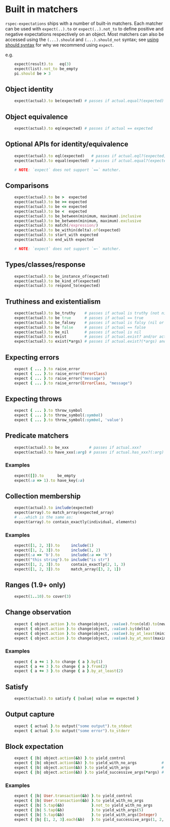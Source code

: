 # Built in matchers

`rspec-expectations` ships with a number of built-in matchers. Each matcher can be used
with `expect(..).to` or `expect(..).not_to` to define positive and negative expectations
respectively on an object. Most matchers can also be accessed using the `(...).should` and
`(...).should_not` syntax; see [using should syntax](https://github.com/rspec/rspec-expectations/blob/main/Should.md) for why we recommend using `expect`.

e.g.

```ruby
    expect(result).to   eq(3)
    expect(list).not_to be_empty
    pi.should be > 3
```

## Object identity

```ruby
    expect(actual).to be(expected) # passes if actual.equal?(expected)
```

## Object equivalence

```ruby
    expect(actual).to eq(expected) # passes if actual == expected
```

## Optional APIs for identity/equivalence

```ruby
    expect(actual).to eql(expected)   # passes if actual.eql?(expected)
    expect(actual).to equal(expected) # passes if actual.equal?(expected)

    # NOTE: `expect` does not support `==` matcher.
```

## Comparisons

```ruby
    expect(actual).to be >  expected
    expect(actual).to be >= expected
    expect(actual).to be <= expected
    expect(actual).to be <  expected
    expect(actual).to be_between(minimum, maximum).inclusive
    expect(actual).to be_between(minimum, maximum).exclusive
    expect(actual).to match(/expression/)
    expect(actual).to be_within(delta).of(expected)
    expect(actual).to start_with expected
    expect(actual).to end_with expected

    # NOTE: `expect` does not support `=~` matcher.
```

## Types/classes/response

```ruby
    expect(actual).to be_instance_of(expected)
    expect(actual).to be_kind_of(expected)
    expect(actual).to respond_to(expected)
```

## Truthiness and existentialism

```ruby
    expect(actual).to be_truthy    # passes if actual is truthy (not nil or false)
    expect(actual).to be true      # passes if actual == true
    expect(actual).to be_falsey    # passes if actual is falsy (nil or false)
    expect(actual).to be false     # passes if actual == false
    expect(actual).to be_nil       # passes if actual is nil
    expect(actual).to exist        # passes if actual.exist? and/or actual.exists? are truthy
    expect(actual).to exist(*args) # passes if actual.exist?(*args) and/or actual.exists?(*args) are truthy
```

## Expecting errors

```ruby
    expect { ... }.to raise_error
    expect { ... }.to raise_error(ErrorClass)
    expect { ... }.to raise_error("message")
    expect { ... }.to raise_error(ErrorClass, "message")
```

## Expecting throws

```ruby
    expect { ... }.to throw_symbol
    expect { ... }.to throw_symbol(:symbol)
    expect { ... }.to throw_symbol(:symbol, 'value')
```

## Predicate matchers

```ruby
    expect(actual).to be_xxx         # passes if actual.xxx?
    expect(actual).to have_xxx(:arg) # passes if actual.has_xxx?(:arg)
```

### Examples

```ruby
    expect([]).to      be_empty
    expect(:a => 1).to have_key(:a)
```

## Collection membership

```ruby
    expect(actual).to include(expected)
    expect(array).to match_array(expected_array)
    # ...which is the same as:
    expect(array).to contain_exactly(individual, elements)
```

### Examples

```ruby
    expect([1, 2, 3]).to     include(1)
    expect([1, 2, 3]).to     include(1, 2)
    expect(:a => 'b').to     include(:a => 'b')
    expect("this string").to include("is str")
    expect([1, 2, 3]).to     contain_exactly(2, 1, 3)
    expect([1, 2, 3]).to     match_array([3, 2, 1])
```

## Ranges (1.9+ only)

```ruby
    expect(1..10).to cover(3)
```

## Change observation

```ruby
    expect { object.action }.to change(object, :value).from(old).to(new)
    expect { object.action }.to change(object, :value).by(delta)
    expect { object.action }.to change(object, :value).by_at_least(minimum_delta)
    expect { object.action }.to change(object, :value).by_at_most(maximum_delta)
```

### Examples

```ruby
    expect { a += 1 }.to change { a }.by(1)
    expect { a += 3 }.to change { a }.from(2)
    expect { a += 3 }.to change { a }.by_at_least(2)
```

## Satisfy

```ruby
    expect(actual).to satisfy { |value| value == expected }
```

## Output capture

```ruby
    expect { actual }.to output("some output").to_stdout
    expect { actual }.to output("some error").to_stderr
```

## Block expectation

```ruby
    expect { |b| object.action(&b) }.to yield_control
    expect { |b| object.action(&b) }.to yield_with_no_args           # only matches no args
    expect { |b| object.action(&b) }.to yield_with_args              # matches any args
    expect { |b| object.action(&b) }.to yield_successive_args(*args) # matches args against multiple yields
```

### Examples

```ruby
    expect { |b| User.transaction(&b) }.to yield_control
    expect { |b| User.transaction(&b) }.to yield_with_no_args
    expect { |b| 5.tap(&b)            }.not_to yield_with_no_args         # because it yields with `5`
    expect { |b| 5.tap(&b)            }.to yield_with_args(5)             # because 5 == 5
    expect { |b| 5.tap(&b)            }.to yield_with_args(Integer)       # because Integer === 5
    expect { |b| [1, 2, 3].each(&b)   }.to yield_successive_args(1, 2, 3)
```
